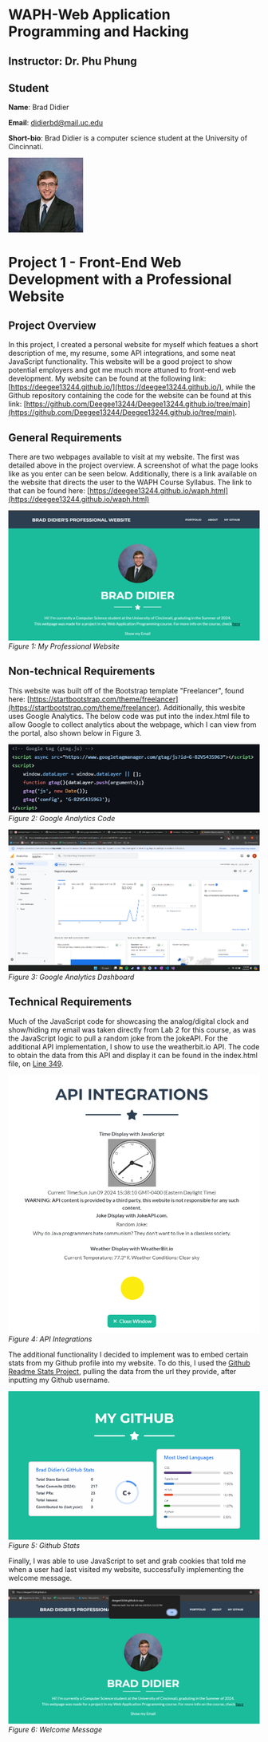 # WAPH-Web Application Programming and Hacking

## Instructor: Dr. Phu Phung

## Student

**Name**: Brad Didier

**Email**: didierbd@mail.uc.edu

**Short-bio**: Brad Didier is a computer science student at the University of Cincinnati.

![Brad's headshot](assets/img/headshot.jpg)

# Project 1 - Front-End Web Development with a Professional Website

## Project Overview
In this project, I created a personal website for myself which featues a short description of me, my resume, some API integrations, and some neat JavaScript functionality. This website will be a good project to show potential employers and got me much more attuned to front-end web development.
My website can be found at the following link: [https://deegee13244.github.io/](https://deegee13244.github.io/), while the Github repository containing the code for the website can be found at this link: [https://github.com/Deegee13244/Deegee13244.github.io/tree/main](https://github.com/Deegee13244/Deegee13244.github.io/tree/main).

## General Requirements
There are two webpages available to visit at my website. The first was detailed above in the project overview. A screenshot of what the page looks like as you enter can be seen below. Additionally, there is a link available on the website that directs the user to the WAPH Course
Syllabus. The link to that can be found here: [https://deegee13244.github.io/waph.html](https://deegee13244.github.io/waph.html)

![My Website](assets/img/project1-1.png)
*Figure 1: My Professional Website*

## Non-technical Requirements
This website was built off of the Bootstrap template "Freelancer", found here: [https://startbootstrap.com/theme/freelancer](https://startbootstrap.com/theme/freelancer).
Additionally, this wesbite uses Google Analytics. The below code was put into the index.html file to allow Google to collect analytics about the webpage, which I can view from the portal, also shown below in Figure 3.

![Google Analytics Code](assets/img/project1-2.png)
*Figure 2: Google Analytics Code*

![Google Analytics Dashboard](assets/img/project1-3.png)
*Figure 3: Google Analytics Dashboard*

## Technical Requirements
Much of the JavaScript code for showcasing the analog/digital clock and show/hiding my email was taken directly from Lab 2 for this course, as was the JavaScript logic to pull a random joke from the jokeAPI. For the additional API implementation, I show to use the weatherbit.io
API. The code to obtain the data from this API and display it can be found in the index.html file, on [Line 349](https://github.com/Deegee13244/Deegee13244.github.io/blob/ba5c4836161be1597bcddd006573c9bd466f7fa1/index.html#L349).

![API Integrations](assets/img/project1-4.png)
*Figure 4: API Integrations*

The additional functionality I decided to implement was to embed certain stats from my Github profile into my website. To do this, I used the [Github Readme Stats Project](https://github.com/anuraghazra/github-readme-stats), pulling the data from the url they provide, after inputting my Github username.

![Github Stats](assets/img/project1-5.png)
*Figure 5: Github Stats*

Finally, I was able to use JavaScript to set and grab cookies that told me when a user had last visited my website, successfully implementing the welcome message.

![Welcome Message](assets/img/project1-6.png)
*Figure 6: Welcome Message*

